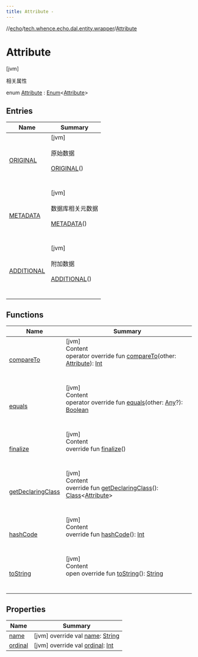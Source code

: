 ```yaml
---
title: Attribute -
---
```

//[echo](../../index.md)/[tech.whence.echo.dal.entity.wrapper](../index.md)/[Attribute](index.md)



# Attribute  
 [jvm] 

相关属性

enum [Attribute](index.md) : [Enum](https://kotlinlang.org/api/latest/jvm/stdlib/kotlin/-enum/index.html)<[Attribute](index.md)>    


## Entries  
  
|  Name|  Summary| 
|---|---|
| [ORIGINAL](-o-r-i-g-i-n-a-l/index.md)|  [jvm] <br><br>原始数据<br><br>[ORIGINAL](-o-r-i-g-i-n-a-l/index.md)()  <br>  <br>   <br>
| [METADATA](-m-e-t-a-d-a-t-a/index.md)|  [jvm] <br><br>数据库相关元数据<br><br>[METADATA](-m-e-t-a-d-a-t-a/index.md)()  <br>  <br>   <br>
| [ADDITIONAL](-a-d-d-i-t-i-o-n-a-l/index.md)|  [jvm] <br><br>附加数据<br><br>[ADDITIONAL](-a-d-d-i-t-i-o-n-a-l/index.md)()  <br>  <br>   <br>


## Functions  
  
|  Name|  Summary| 
|---|---|
| [compareTo](-a-d-d-i-t-i-o-n-a-l/index.md#kotlin/Enum/compareTo/#tech.whence.echo.dal.entity.wrapper.Attribute/PointingToDeclaration/)| [jvm]  <br>Content  <br>operator override fun [compareTo](-a-d-d-i-t-i-o-n-a-l/index.md#kotlin/Enum/compareTo/#tech.whence.echo.dal.entity.wrapper.Attribute/PointingToDeclaration/)(other: [Attribute](index.md)): [Int](https://kotlinlang.org/api/latest/jvm/stdlib/kotlin/-int/index.html)  <br><br><br>
| [equals](../../tech.whence.echo.webclient.response/-response-mocker/-purpose/-p-a-r-s-e-d/index.md#kotlin/Enum/equals/#kotlin.Any?/PointingToDeclaration/)| [jvm]  <br>Content  <br>operator override fun [equals](../../tech.whence.echo.webclient.response/-response-mocker/-purpose/-p-a-r-s-e-d/index.md#kotlin/Enum/equals/#kotlin.Any?/PointingToDeclaration/)(other: [Any](https://kotlinlang.org/api/latest/jvm/stdlib/kotlin/-any/index.html)?): [Boolean](https://kotlinlang.org/api/latest/jvm/stdlib/kotlin/-boolean/index.html)  <br><br><br>
| [finalize](../../tech.whence.echo.webclient.response/-response-mocker/-purpose/-p-a-r-s-e-d/index.md#kotlin/Enum/finalize/#/PointingToDeclaration/)| [jvm]  <br>Content  <br>override fun [finalize](../../tech.whence.echo.webclient.response/-response-mocker/-purpose/-p-a-r-s-e-d/index.md#kotlin/Enum/finalize/#/PointingToDeclaration/)()  <br><br><br>
| [getDeclaringClass](../../tech.whence.echo.webclient.response/-response-mocker/-purpose/-p-a-r-s-e-d/index.md#kotlin/Enum/getDeclaringClass/#/PointingToDeclaration/)| [jvm]  <br>Content  <br>override fun [getDeclaringClass](../../tech.whence.echo.webclient.response/-response-mocker/-purpose/-p-a-r-s-e-d/index.md#kotlin/Enum/getDeclaringClass/#/PointingToDeclaration/)(): [Class](https://docs.oracle.com/javase/8/docs/api/java/lang/Class.html)<[Attribute](index.md)>  <br><br><br>
| [hashCode](../../tech.whence.echo.webclient.response/-response-mocker/-purpose/-p-a-r-s-e-d/index.md#kotlin/Enum/hashCode/#/PointingToDeclaration/)| [jvm]  <br>Content  <br>override fun [hashCode](../../tech.whence.echo.webclient.response/-response-mocker/-purpose/-p-a-r-s-e-d/index.md#kotlin/Enum/hashCode/#/PointingToDeclaration/)(): [Int](https://kotlinlang.org/api/latest/jvm/stdlib/kotlin/-int/index.html)  <br><br><br>
| [toString](../../tech.whence.echo.webclient.response/-response-mocker/-purpose/-p-a-r-s-e-d/index.md#kotlin/Enum/toString/#/PointingToDeclaration/)| [jvm]  <br>Content  <br>open override fun [toString](../../tech.whence.echo.webclient.response/-response-mocker/-purpose/-p-a-r-s-e-d/index.md#kotlin/Enum/toString/#/PointingToDeclaration/)(): [String](https://kotlinlang.org/api/latest/jvm/stdlib/kotlin/-string/index.html)  <br><br><br>


## Properties  
  
|  Name|  Summary| 
|---|---|
| [name](index.md#tech.whence.echo.dal.entity.wrapper/Attribute/name/#/PointingToDeclaration/)|  [jvm] override val [name](index.md#tech.whence.echo.dal.entity.wrapper/Attribute/name/#/PointingToDeclaration/): [String](https://kotlinlang.org/api/latest/jvm/stdlib/kotlin/-string/index.html)   <br>
| [ordinal](index.md#tech.whence.echo.dal.entity.wrapper/Attribute/ordinal/#/PointingToDeclaration/)|  [jvm] override val [ordinal](index.md#tech.whence.echo.dal.entity.wrapper/Attribute/ordinal/#/PointingToDeclaration/): [Int](https://kotlinlang.org/api/latest/jvm/stdlib/kotlin/-int/index.html)   <br>

